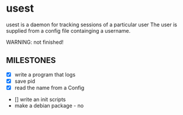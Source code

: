 # usest

usest is a daemon for tracking sessions of a particular user
The user is supplied from a config file containging a username.

WARNING: not finished!

## MILESTONES

* [X] write a program that logs
* [X] save pid
* [X] read the name from a Config
* [] write an init scripts
* make a debian package - no
